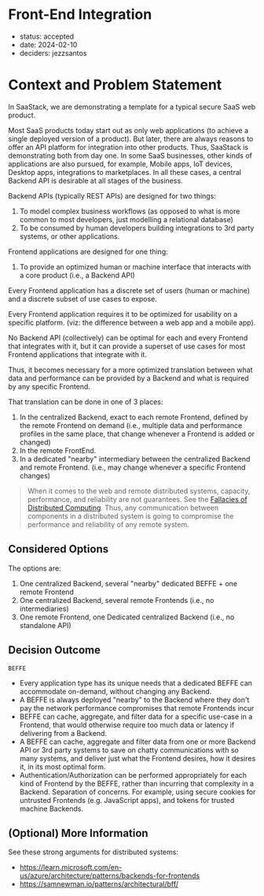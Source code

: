 # Front-End Integration

* status: accepted
* date: 2024-02-10
* deciders: jezzsantos

# Context and Problem Statement

In SaaStack, we are demonstrating a template for a typical secure SaaS web product.

Most SaaS products today start out as only web applications (to achieve a single deployed version of a product). But later, there are always reasons to offer an API platform for integration into other products. Thus, SaaStack is demonstrating both from day one. In some SaaS businesses, other kinds of applications are also pursued, for example, Mobile apps, IoT devices, Desktop apps, integrations to marketplaces. In all these cases, a central Backend API is desirable at all stages of the business.

Backend APIs (typically REST APIs) are designed for two things:

1. To model complex business workflows (as opposed to what is more common to most developers, just modelling a relational database)
2. To be consumed by human developers building integrations to 3rd party systems, or other applications.

Frontend applications are designed for one thing:

1. To provide an optimized human or machine interface that interacts with a core product (i.e., a Backend API)

Every Frontend application has a discrete set of users (human or machine) and a discrete subset of use cases to expose.

Every Frontend application requires it to be optimized for usability on a specific platform. (viz: the difference between a web app and a mobile app).

No Backend API (collectively) can be optimal for each and every Frontend that integrates with it, but it can provide a superset of use cases for most Frontend applications that integrate with it.

Thus, it becomes necessary for a more optimized translation between what data and performance can be provided by a Backend and what is required by any specific Frontend.

That translation can be done in one of 3 places:

1. In the centralized Backend, exact to each remote Frontend, defined by the remote Frontend on demand (i.e., multiple data and performance profiles in the same place, that change whenever a Frontend is added or changed)
2. In the remote FrontEnd.
3. In a dedicated "nearby" intermediary between the centralized Backend and remote Frontend. (i.e., may change whenever a specific Frontend changes)

> When it comes to the web and remote distributed systems, capacity, performance, and reliability are not guarantees. See the [Fallacies of Distributed Computing](https://en.wikipedia.org/wiki/Fallacies_of_distributed_computing). Thus, any communication between components in a distributed system is going to compromise the performance and reliability of any remote system.

## Considered Options

The options are:

1. One centralized Backend, several "nearby" dedicated BEFFE + one remote Frontend
2. One centralized Backend, several remote Frontends (i.e., no intermediaries)
3. One remote Frontend, one Dedicated centralized Backend (i.e., no standalone API)

## Decision Outcome

`BEFFE`

- Every application type has its unique needs that a dedicated BEFFE can accommodate on-demand, without changing any Backend.
- A BEFFE is always deployed "nearby" to the Backend where they don't pay the network performance compromises that remote Frontends incur
- BEFFE can cache, aggregate, and filter data for a specific use-case in a Frontend, that would otherwise require too much data or latency if delivering from a Backend.
- A BEFFE can cache, aggregate and filter data from one or more Backend API or 3rd party systems to save on chatty communications with so many systems, and deliver just what the Frontend desires, how it desires it, in its most optimal form.
- Authentication/Authorization can be performed appropriately for each kind of Frontend by the BEFFE, rather than incurring that complexity in a Backend. Separation of concerns. For example, using secure cookies for untrusted Frontends (e.g. JavaScript apps), and tokens for trusted machine Backends.

## (Optional) More Information

See these strong arguments for distributed systems:

* https://learn.microsoft.com/en-us/azure/architecture/patterns/backends-for-frontends
* https://samnewman.io/patterns/architectural/bff/

